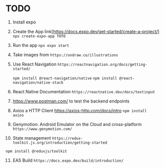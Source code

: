 # TODO

1. Install expo

2. Create the App link[https://docs.expo.dev/get-started/create-a-project/]
    `npx create-expo-app TOTO`

3. Run the app
    `npx expo start`

4. Take images from 
    `https://undraw.co/illustrations`

5. Use React Navigation 
    `https://reactnavigation.org/docs/getting-started/`
    
    `npm install @react-navigation/native`
    `npm install @react-navigation/native-stack`

6. React Native Documentation
    `https://reactnative.dev/docs/textinput`

7. https://www.postman.com/ to test the
backend endpoints

8. Axios a HTTP Client 
https://axios-http.com/docs/intro
 `npm install axios`

9. Genymotion: Android Emulator on the Cloud and cross-platform 
`https://www.genymotion.com/`

10. State management `https://redux-toolkit.js.org/introduction/getting-started`

`npm install @reduxjs/toolkit`

11. EAS Build
`https://docs.expo.dev/build/introduction/`